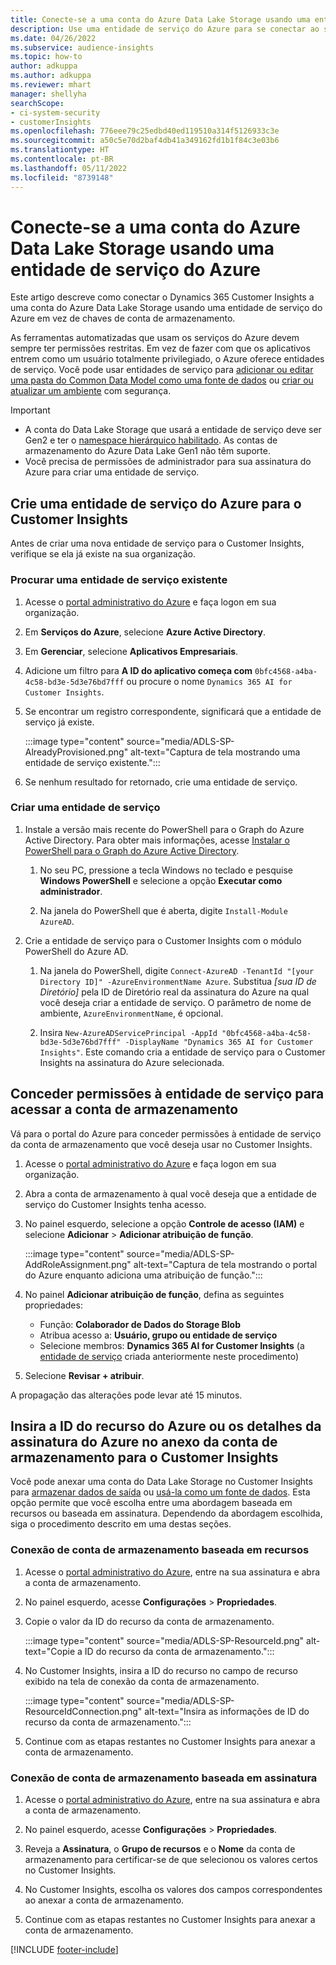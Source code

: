 ```yaml
---
title: Conecte-se a uma conta do Azure Data Lake Storage usando uma entidade de serviço
description: Use uma entidade de serviço do Azure para se conectar ao seu próprio data lake.
ms.date: 04/26/2022
ms.subservice: audience-insights
ms.topic: how-to
author: adkuppa
ms.author: adkuppa
ms.reviewer: mhart
manager: shellyha
searchScope:
- ci-system-security
- customerInsights
ms.openlocfilehash: 776eee79c25edbd40ed119510a314f5126933c3e
ms.sourcegitcommit: a50c5e70d2baf4db41a349162fd1b1f84c3e03b6
ms.translationtype: HT
ms.contentlocale: pt-BR
ms.lasthandoff: 05/11/2022
ms.locfileid: "8739148"
---
```

# <a name="connect-to-an-azure-data-lake-storage-account-by-using-an-azure-service-principal"></a>Conecte-se a uma conta do Azure Data Lake Storage usando uma entidade de serviço do Azure

Este artigo descreve como conectar o Dynamics 365 Customer Insights a uma conta do Azure Data Lake Storage usando uma entidade de serviço do Azure em vez de chaves de conta de armazenamento. 

As ferramentas automatizadas que usam os serviços do Azure devem sempre ter permissões restritas. Em vez de fazer com que os aplicativos entrem como um usuário totalmente privilegiado, o Azure oferece entidades de serviço. Você pode usar entidades de serviço para [adicionar ou editar uma pasta do Common Data Model como uma fonte de dados](connect-common-data-model.md) ou [criar ou atualizar um ambiente](create-environment.md) com segurança.

> [!IMPORTANT]
> - A conta do Data Lake Storage que usará a entidade de serviço deve ser Gen2 e ter o [namespace hierárquico habilitado](/azure/storage/blobs/data-lake-storage-namespace). As contas de armazenamento do Azure Data Lake Gen1 não têm suporte.
> - Você precisa de permissões de administrador para sua assinatura do Azure para criar uma entidade de serviço.

## <a name="create-an-azure-service-principal-for-customer-insights"></a>Crie uma entidade de serviço do Azure para o Customer Insights

Antes de criar uma nova entidade de serviço para o Customer Insights, verifique se ela já existe na sua organização.

### <a name="look-for-an-existing-service-principal"></a>Procurar uma entidade de serviço existente

1. Acesse o [portal administrativo do Azure](https://portal.azure.com) e faça logon em sua organização.

2. Em **Serviços do Azure**, selecione **Azure Active Directory**.

3. Em **Gerenciar**, selecione **Aplicativos Empresariais**.

4. Adicione um filtro para **A ID do aplicativo começa com** `0bfc4568-a4ba-4c58-bd3e-5d3e76bd7fff` ou procure o nome `Dynamics 365 AI for Customer Insights`.

5. Se encontrar um registro correspondente, significará que a entidade de serviço já existe. 
   
   :::image type="content" source="media/ADLS-SP-AlreadyProvisioned.png" alt-text="Captura de tela mostrando uma entidade de serviço existente.":::
   
6. Se nenhum resultado for retornado, crie uma entidade de serviço.

### <a name="create-a-new-service-principal"></a>Criar uma entidade de serviço

1. Instale a versão mais recente do PowerShell para o Graph do Azure Active Directory. Para obter mais informações, acesse [Instalar o PowerShell para o Graph do Azure Active Directory](/powershell/azure/active-directory/install-adv2).

   1. No seu PC, pressione a tecla Windows no teclado e pesquise **Windows PowerShell** e selecione a opção **Executar como administrador**.
   
   1. Na janela do PowerShell que é aberta, digite `Install-Module AzureAD`.

2. Crie a entidade de serviço para o Customer Insights com o módulo PowerShell do Azure AD.

   1. Na janela do PowerShell, digite `Connect-AzureAD -TenantId "[your Directory ID]" -AzureEnvironmentName Azure`. Substitua *[sua ID de Diretório]* pela ID de Diretório real da assinatura do Azure na qual você deseja criar a entidade de serviço. O parâmetro de nome de ambiente, `AzureEnvironmentName`, é opcional.
  
   1. Insira `New-AzureADServicePrincipal -AppId "0bfc4568-a4ba-4c58-bd3e-5d3e76bd7fff" -DisplayName "Dynamics 365 AI for Customer Insights"`. Este comando cria a entidade de serviço para o Customer Insights na assinatura do Azure selecionada. 

## <a name="grant-permissions-to-the-service-principal-to-access-the-storage-account"></a>Conceder permissões à entidade de serviço para acessar a conta de armazenamento

Vá para o portal do Azure para conceder permissões à entidade de serviço da conta de armazenamento que você deseja usar no Customer Insights.

1. Acesse o [portal administrativo do Azure](https://portal.azure.com) e faça logon em sua organização.

1. Abra a conta de armazenamento à qual você deseja que a entidade de serviço do Customer Insights tenha acesso.

1. No painel esquerdo, selecione a opção **Controle de acesso (IAM)** e selecione **Adicionar** > **Adicionar atribuição de função**.

   :::image type="content" source="media/ADLS-SP-AddRoleAssignment.png" alt-text="Captura de tela mostrando o portal do Azure enquanto adiciona uma atribuição de função.":::

1. No painel **Adicionar atribuição de função**, defina as seguintes propriedades:
   - Função: **Colaborador de Dados do Storage Blob**
   - Atribua acesso a: **Usuário, grupo ou entidade de serviço**
   - Selecione membros: **Dynamics 365 AI for Customer Insights** (a [entidade de serviço](#create-a-new-service-principal) criada anteriormente neste procedimento)

1.  Selecione **Revisar + atribuir**.

A propagação das alterações pode levar até 15 minutos.

## <a name="enter-the-azure-resource-id-or-the-azure-subscription-details-in-the-storage-account-attachment-to-customer-insights"></a>Insira a ID do recurso do Azure ou os detalhes da assinatura do Azure no anexo da conta de armazenamento para o Customer Insights

Você pode anexar uma conta do Data Lake Storage no Customer Insights para [armazenar dados de saída](manage-environments.md) ou [usá-la como um fonte de dados](connect-dataverse-managed-lake.md). Esta opção permite que você escolha entre uma abordagem baseada em recursos ou baseada em assinatura. Dependendo da abordagem escolhida, siga o procedimento descrito em uma destas seções.

### <a name="resource-based-storage-account-connection"></a>Conexão de conta de armazenamento baseada em recursos

1. Acesse o [portal administrativo do Azure](https://portal.azure.com), entre na sua assinatura e abra a conta de armazenamento.

1. No painel esquerdo, acesse **Configurações** > **Propriedades**.

1. Copie o valor da ID do recurso da conta de armazenamento.

   :::image type="content" source="media/ADLS-SP-ResourceId.png" alt-text="Copie a ID do recurso da conta de armazenamento.":::

1. No Customer Insights, insira a ID do recurso no campo de recurso exibido na tela de conexão da conta de armazenamento.

   :::image type="content" source="media/ADLS-SP-ResourceIdConnection.png" alt-text="Insira as informações de ID do recurso da conta de armazenamento.":::   

1. Continue com as etapas restantes no Customer Insights para anexar a conta de armazenamento.

### <a name="subscription-based-storage-account-connection"></a>Conexão de conta de armazenamento baseada em assinatura

1. Acesse o [portal administrativo do Azure](https://portal.azure.com), entre na sua assinatura e abra a conta de armazenamento.

1. No painel esquerdo, acesse **Configurações** > **Propriedades**.

1. Reveja a **Assinatura**, o **Grupo de recursos** e o **Nome** da conta de armazenamento para certificar-se de que selecionou os valores certos no Customer Insights.

1. No Customer Insights, escolha os valores dos campos correspondentes ao anexar a conta de armazenamento.

1. Continue com as etapas restantes no Customer Insights para anexar a conta de armazenamento.


[!INCLUDE [footer-include](includes/footer-banner.md)]